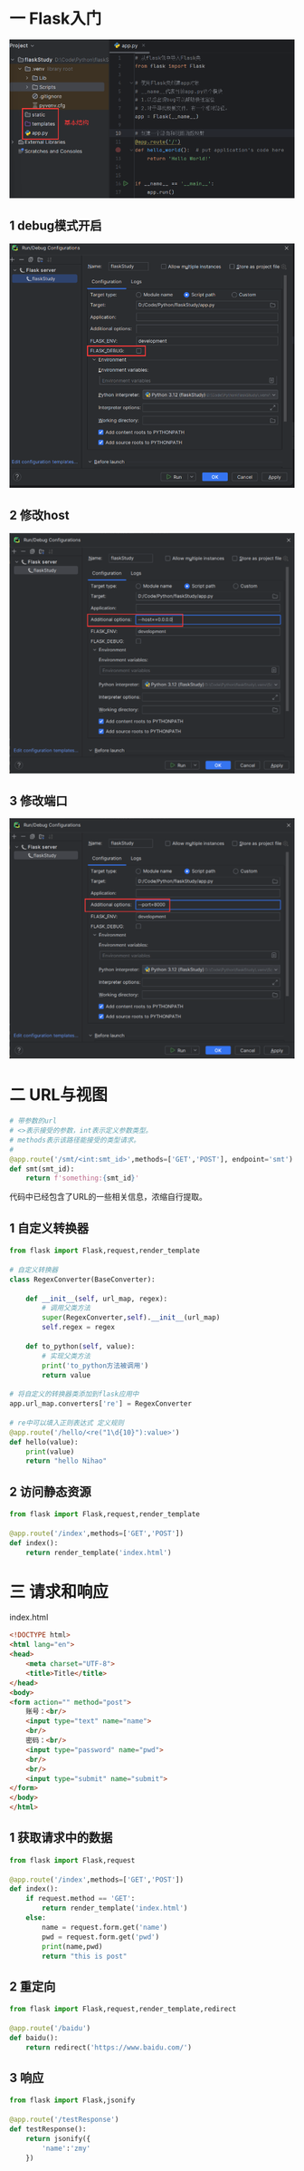 # 一 Flask入门

![image-20240226101859897](assets/image-20240226101859897.png)



## 1 debug模式开启

![image-20240226102249491](assets/image-20240226102249491.png)



## 2 修改host

![image-20240226102510598](assets/image-20240226102510598.png)



## 3 修改端口

![image-20240226102857016](assets/image-20240226102857016.png)



# 二 URL与视图

```python
# 带参数的url
# <>表示接受的参数，int表示定义参数类型。
# methods表示该路径能接受的类型请求。
#
@app.route('/smt/<int:smt_id>',methods=['GET','POST'], endpoint='smt')
def smt(smt_id):
    return f'something:{smt_id}'
```

代码中已经包含了URL的一些相关信息，浓缩自行提取。



## 1 自定义转换器

```python
from flask import Flask,request,render_template

# 自定义转换器
class RegexConverter(BaseConverter):

    def __init__(self, url_map, regex):
        # 调用父类方法
        super(RegexConverter,self).__init__(url_map)
        self.regex = regex

    def to_python(self, value):
        # 实现父类方法
        print('to_python方法被调用')
        return value

# 将自定义的转换器类添加到flask应用中
app.url_map.converters['re'] = RegexConverter

# re中可以填入正则表达式 定义规则
@app.route('/hello/<re("1\d{10}"):value>')
def hello(value):
    print(value)
    return "hello Nihao"

```



## 2 访问静态资源

```python
from flask import Flask,request,render_template

@app.route('/index',methods=['GET','POST'])
def index():
    return render_template('index.html')
```



# 三 请求和响应

index.html

```html
<!DOCTYPE html>
<html lang="en">
<head>
    <meta charset="UTF-8">
    <title>Title</title>
</head>
<body>
<form action="" method="post">
    账号：<br/>
    <input type="text" name="name">
    <br/>
    密码：<br/>
    <input type="password" name="pwd">
    <br/>
    <br/>
    <input type="submit" name="submit">
</form>
</body>
</html>
```

## 1 获取请求中的数据

```python
from flask import Flask,request

@app.route('/index',methods=['GET','POST'])
def index():
    if request.method == 'GET':
        return render_template('index.html')
    else:
        name = request.form.get('name')
        pwd = request.form.get('pwd')
        print(name,pwd)
        return "this is post"
```



## 2 重定向

```python
from flask import Flask,request,render_template,redirect

@app.route('/baidu')
def baidu():
    return redirect('https://www.baidu.com/')
```



## 3 响应

```python
from flask import Flask,jsonify

@app.route('/testResponse')
def testResponse():
    return jsonify({
        'name':'zmy'
    })

```


